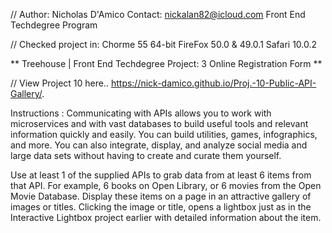 // Author: Nicholas D'Amico Contact: nickalan82@icloud.com Front End Techdegree Program

// Checked project in: Chorme 55 64-bit FireFox 50.0 & 49.0.1 Safari 10.0.2

** Treehouse | Front End Techdegree Project: 3 Online Registration Form **

// View Project 10 here..
https://nick-damico.github.io/Proj.-10-Public-API-Gallery/.

Instructions : Communicating with APIs allows you to work with microservices and with vast databases to build useful tools and relevant information quickly and easily. You can build utilities, games, infographics, and more. You can also integrate, display, and analyze social media and large data sets without having to create and curate them yourself.

Use at least 1 of the supplied APIs to grab data from at least 6 items from that API. For example, 6 books on Open Library, or 6 movies from the Open Movie Database. Display these items on a page in an attractive gallery of images or titles. Clicking the image or title, opens a lightbox just as in the Interactive Lightbox project earlier with detailed information about the item.
